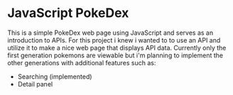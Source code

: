 # JavaScript PokeDex

This is a simple PokeDex web page using JavaScript and serves as an introduction to APIs. For this project i knew i wanted to to use an API and utilize it to make
a nice web page that displays API data.
Currently only the first generation pokemons are viewable but i'm planning to implement the other generations with additional features such as:

- Searching (implemented)
- Detail panel
